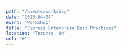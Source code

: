 ```yaml
---
path: "/events/workshop"
date: "2023-04-04"
event: "Workshop"
title: "Cypress Enterprise Best Practices"
location: "Toronto, ON"
url: "#"
---
```

